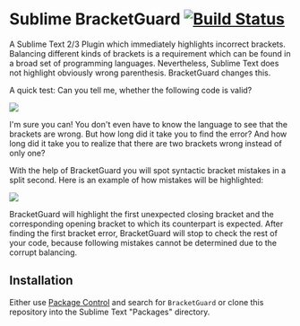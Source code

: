Sublime BracketGuard [![Build Status](https://travis-ci.org/philippotto/Sublime-BracketGuard.svg?branch=master)](https://travis-ci.org/philippotto/Sublime-BracketGuard)
==============

A Sublime Text 2/3 Plugin which immediately highlights incorrect brackets.
Balancing different kinds of brackets is a requirement which can be found in a broad set of programming languages.
Nevertheless, Sublime Text does not highlight obviously wrong parenthesis.
BracketGuard changes this.

A quick test: Can you tell me, whether the following code is valid?

![](http://philippotto.github.io/Sublime-BracketGuard/screens/faulty_code.jpg)

I'm sure you can!
You don't even have to know the language to see that the brackets are wrong.
But how long did it take you to find the error?
And how long did it take you to realize that there are two brackets wrong instead of only one?

With the help of BracketGuard you will spot syntactic bracket mistakes in a split second.
Here is an example of how mistakes will be highlighted:

![](http://philippotto.github.io/Sublime-BracketGuard/screens/highlighted_code_2.jpg)

BracketGuard will highlight the first unexpected closing bracket and the corresponding opening bracket to which its counterpart is expected.
After finding the first bracket error, BracketGuard will stop to check the rest of your code, because following mistakes cannot be determined due to the corrupt balancing.

## Installation

Either use [Package Control](https://sublime.wbond.net/installation) and search for `BracketGuard` or clone this repository into the Sublime Text "Packages" directory.
